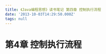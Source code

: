 ```yaml
---
title: 《Java编程思想》读书笔记 第四章 控制执行流程
date: '2013-10-03T14:29:50.000Z'
tags: null
---
```


# 第4章 控制执行流程



